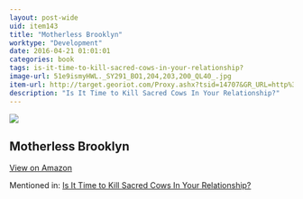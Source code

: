 ```yaml
---
layout: post-wide
uid: item143
title: "Motherless Brooklyn"
worktype: "Development"
date: 2016-04-21 01:01:01
categories: book
tags: is-it-time-to-kill-sacred-cows-in-your-relationship?
image-url: 51e9ismyHWL._SY291_BO1,204,203,200_QL40_.jpg
item-url: http://target.georiot.com/Proxy.ashx?tsid=14707&GR_URL=http%3A%2F%2Fwww.amazon.com%2FMotherless-Brooklyn-Jonathan-Lethem%2Fdp%2F0375724834%2F
description: "Is It Time to Kill Sacred Cows In Your Relationship?"
---
```

<a href="http://target.georiot.com/Proxy.ashx?tsid=14707&GR_URL=http%3A%2F%2Fwww.amazon.com%2FMotherless-Brooklyn-Jonathan-Lethem%2Fdp%2F0375724834%2F" target="blank"><img src="../../../../img/thumbs/51e9ismyHWL._SY291_BO1,204,203,200_QL40_.jpg" class="prod-img"></a>
<h2>Motherless Brooklyn</h2>
<p><a class="btn btn-primary" href="http://target.georiot.com/Proxy.ashx?tsid=14707&GR_URL=http%3A%2F%2Fwww.amazon.com%2FMotherless-Brooklyn-Jonathan-Lethem%2Fdp%2F0375724834%2F" target="blank">View on Amazon</a><p>
<p>Mentioned in: <a href="http://fourhourworkweek.com/2015/05/20/google-x/" target="blank">Is It Time to Kill Sacred Cows In Your Relationship?</a></p>
